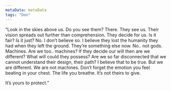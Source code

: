 ```yaml
---
metaData: metaData
tags: "Don"
---
```


“Look in the skies above us. Do you see them? There. They see us. Their vision spreads out further than comprehension. They decide for us. Is it fair? Is it just? No. I don’t believe so. I believe they lost the humanity they had when they left the ground. They’re something else now. No.. not gods. Machines. Are we too.. machines? If they decide our will then are we different? What will could they possess? Are we so far disconnected that we cannot understand their design, their path? I believe that to be true. But we are different. We are not machines. Don’t forget the emotion you feel beating in your chest. The life you breathe. It’s not theirs to give. 

It’s yours to protect.”